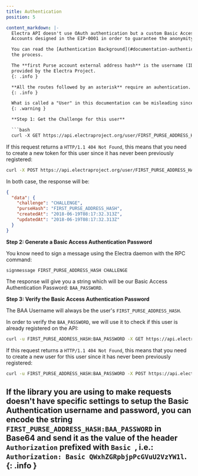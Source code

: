 ```yaml
---
title: Authentication
position: 5

content_markdown: |-
  Electra API doesn't use OAuth authentication but a custom Basic Access Authentication related to the Comprehensive
  Accounts designed in the EIP-0001 in order to guarantee the anonymity of any Electra user.

  You can read the [Authentication Background](#documentation-authentication-background) to get a better understanding of
  the process.

  The **first Purse account external address hash** is the username (ID) used in across any authenticated service
  provided by the Electra Project.
  {: .info }

  **All the routes followed by an asterisk** require an auhentication.
  {: .info }

  What is called a "User" in this documentation can be misleading since a "User" is in fact a "HD Wallet".
  {: .warning }

  **Step 1: Get the Challenge for this user**

  ```bash
  curl -X GET https://api.electraproject.org/user/FIRST_PURSE_ADDRESS_HASH/token
  ```

  If this request returns a `HTTP/1.1 404 Not Found`, this means that you need to create a new token for this user since
  it has never been previously registered:

  ```bash
  curl -X POST https://api.electraproject.org/user/FIRST_PURSE_ADDRESS_HASH/token
  ```

  In both case, the response will be:

  ```json
  {
    "data": {
      "challenge": "CHALLENGE",
      "purseHash": "FIRST_PURSE_ADDRESS_HASH",
      "createdAt": "2018-06-19T08:17:32.313Z",
      "updatedAt": "2018-06-19T08:17:32.313Z"
    }
  }
  ```

  **Step 2: Generate a Basic Access Authentication Password**

  You know need to sign a message using the Electra daemon with the RPC command:

  ```text
  signmessage FIRST_PURSE_ADDRESS_HASH CHALLENGE
  ```

  The response will give you a string which will be our Basic Access Authentication Password: `BAA_PASSWORD`.

  **Step 3: Verify the Basic Access Authentication Password**

  The BAA Username will always be the user's `FIRST_PURSE_ADDRESS_HASH`.

  In order to verify the `BAA_PASSWORD`, we will use it to check if this user is already registered on the API:

  ```bash
  curl -u FIRST_PURSE_ADDRESS_HASH:BAA_PASSWORD -X GET https://api.electraproject.org/user
  ```

  If this request returns a `HTTP/1.1 404 Not Found`, this means that you need to create a new user for this user since
  it has never been previously registered:

  ```bash
  curl -u FIRST_PURSE_ADDRESS_HASH:BAA_PASSWORD -X POST https://api.electraproject.org/user
  ```

  If the library you are using to make requests doesn't have specific settings to setup the Basic Authentication
  username and password, you can encode the string `FIRST_PURSE_ADDRESS_HASH:BAA_PASSWORD` in **Base64** and send it as
  the value of the header `Authorization` prefixed with `Basic `, i.e.: `Authorization: Basic QWxhZGRpbjpPcGVuU2VzYW1l`.
  {: .info }
---
```

